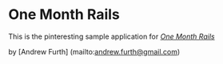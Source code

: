 # One Month Rails

This is the pinteresting sample application for
[*One Month Rails*](http://onemonthrails.com)

by [Andrew Furth] (mailto:andrew.furth@gmail.com)